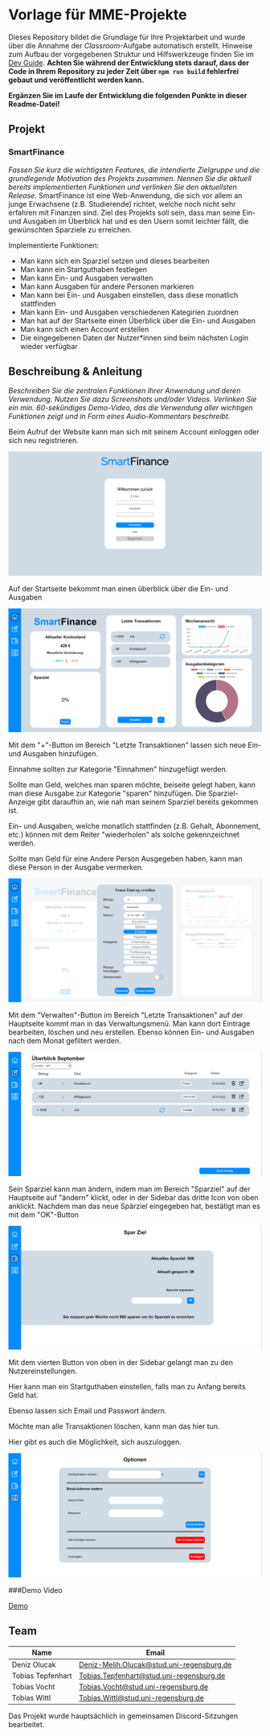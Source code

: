 # Vorlage für MME-Projekte

Dieses Repository bildet die Grundlage für Ihre Projektarbeit und wurde über die Annahme der _Classroom_-Aufgabe automatisch erstellt. Hinweise zum Aufbau der vorgegebenen Struktur und Hilfswerkzeuge finden Sie im [Dev Guide](./DevGuide.md). **Achten Sie während der Entwicklung stets darauf, dass der Code in Ihrem Repository zu jeder Zeit über `npm run build` fehlerfrei gebaut und veröffentlicht werden kann.**

**Ergänzen Sie im Laufe der Entwicklung die folgenden Punkte in dieser Readme-Datei!**

## Projekt

### SmartFinance

_Fassen Sie kurz die wichtigsten Features, die intendierte Zielgruppe und die grundlegende Motivation des Projekts zusammen. Nennen Sie die aktuell bereits implementierten Funktionen und verlinken Sie den aktuellsten Release._
SmartFinance ist eine Web-Anwendung, die sich vor allem an junge Erwachsene (z.B. Studierende) richtet, welche noch nicht sehr erfahren mit Finanzen sind.
Ziel des Projekts soll sein, dass man seine Ein- und Ausgaben im Überblick hat und es den Usern somit leichter fällt, die gewünschten Sparziele zu erreichen.

Implementierte Funktionen:
 - Man kann sich ein Sparziel setzen und dieses bearbeiten
 - Man kann ein Startguthaben festlegen
 - Man kann Ein- und Ausgaben verwalten
 - Man kann Ausgaben für andere Personen markieren
 - Man kann bei Ein- und Ausgaben einstellen, dass diese monatlich stattfinden
 - Man kann Ein- und Ausgaben verschiedenen Kategirien zuordnen
 - Man hat auf der Startseite einen Überblick über die Ein- und Ausgaben
 - Man kann sich einen Account erstellen
 - Die eingegebenen Daten der Nutzer*innen sind beim nächsten Login wieder verfügbar


## Beschreibung & Anleitung

_Beschreiben Sie die zentralen Funktionen Ihrer Anwendung und deren Verwendung. Nutzen Sie dazu Screenshots und/oder Videos. Verlinken Sie ein min. 60-sekündiges Demo-Video, das die Verwendung aller wichtigen Funktionen zeigt und in Form eines Audio-Kommentars beschreibt._

Beim Aufruf der Website kann man sich mit seinem Account einloggen oder sich neu registrieren.

![Login-Screen](/readme_resources/Login.PNG "Login")

Auf der Startseite bekommt man einen überblick über die Ein- und Ausgaben

![Main-Page](/readme_resources/Main_page.PNG "Startseite")

Mit dem "+"-Button im Bereich "Letzte Transaktionen" lassen sich neue Ein- und Ausgaben hinzufügen.

Einnahme sollten zur Kategorie "Einnahmen" hinzugefügt werden.

Sollte man Geld, welches man sparen möchte, beiseite gelegt haben, kann man diese Ausgabe zur Kategorie "sparen" hinzufügen. Die Sparziel-Anzeige gibt daraufhin an, wie nah man seinem Sparziel bereits gekommen ist.

Ein- und Ausgaben, welche monatlich stattfinden (z.B. Gehalt, Abonnement, etc.) können mit dem Reiter "wiederholen" als solche gekennzeichnet werden.

Sollte man Geld für eine Andere Person Ausgegeben haben, kann man diese Person in der Ausgabe vermerken.

![Neue_Transaktion](/readme_resources/Neuer_Eintrag.PNG "Neuer Eintrag")

Mit dem "Verwalten"-Button im Bereich "Letzte Transaktionen" auf der Hauptseite kommt man in das Verwaltungsmenü. Man kann dort Eintrage bearbeiten, löschen und neu erstellen. Ebenso können Ein- und Ausgaben nach dem Monat gefiltert werden.

![Verwalte_Transaktionen](/readme_resources/Finanzen_Verwalten.PNG "Verwalte Transaktionen")

Sein Sparziel kann man ändern, indem man im Bereich "Sparziel" auf der Hauptseite auf "ändern" klickt, oder in der Sidebar das dritte Icon von oben anklickt. Nachdem man das neue Spärziel eingegeben hat, bestätigt man es mit dem "OK"-Button

![Neues_Sparziel](/readme_resources/Sparziel_Anpassen.PNG "Verwalte Transaktionen")

Mit dem vierten Button von oben in der Sidebar gelangt man zu den Nutzereinstellungen.

Hier kann man ein Startguthaben einstellen, falls man zu Anfang bereits Geld hat.

Ebenso lassen sich Email und Passwort ändern.

Möchte man alle Transaktionen löschen, kann man das hier tun.

Hier gibt es auch die Möglichkeit, sich auszuloggen.

![Optionen](/readme_resources/Optionen.PNG "Optionen")

###Demo Video

[Demo](/readme_resources/Demo.mp4 "Optionen")

## Team

|Name|Email|
|----|-----|
|Deniz Olucak|Deniz-Melih.Olucak@stud.uni-regensburg.de|
|Tobias Tepfenhart|Tobias.Tepfenhart@stud.uni-regensburg.de|
|Tobias Vocht|Tobias.Vocht@stud.uni-regensburg.de|
|Tobias Wittl|Tobias.Wittl@stud.uni-regensburg.de|

Das Projekt wurde hauptsächlich in gemeinsamen Discord-Sitzungen bearbeitet.